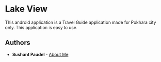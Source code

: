 # Lake View

This android application is a Travel Guide application made for Pokhara city only. This application is easy to use.

## Authors

* **Sushant Paudel** - [About Me](https://sushantpaudel.com.np)
